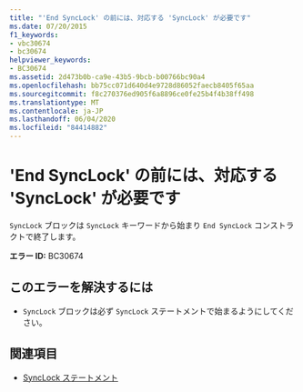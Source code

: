 ```yaml
---
title: "'End SyncLock' の前には、対応する 'SyncLock' が必要です"
ms.date: 07/20/2015
f1_keywords:
- vbc30674
- bc30674
helpviewer_keywords:
- BC30674
ms.assetid: 2d473b0b-ca9e-43b5-9bcb-b00766bc90a4
ms.openlocfilehash: bb75cc071d640d4e9728d86052faecb8405f65aa
ms.sourcegitcommit: f8c270376ed905f6a8896ce0fe25b4f4b38ff498
ms.translationtype: MT
ms.contentlocale: ja-JP
ms.lasthandoff: 06/04/2020
ms.locfileid: "84414882"
---
```

# <a name="end-synclock-must-be-preceded-by-a-matching-synclock"></a>'End SyncLock' の前には、対応する 'SyncLock' が必要です
`SyncLock` ブロックは `SyncLock` キーワードから始まり `End SyncLock` コンストラクトで終了します。  
  
 **エラー ID:** BC30674  
  
## <a name="to-correct-this-error"></a>このエラーを解決するには  
  
- `SyncLock` ブロックは必ず `SyncLock` ステートメントで始まるようにしてください。  
  
## <a name="see-also"></a>関連項目

- [SyncLock ステートメント](../language-reference/statements/synclock-statement.md)

